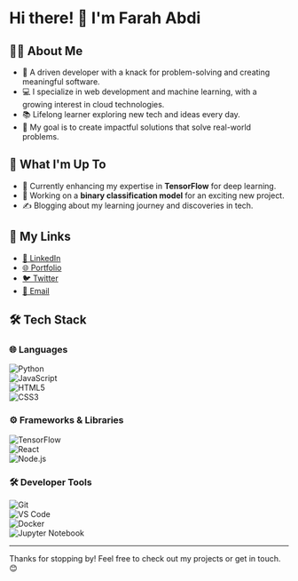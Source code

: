 # Hi there! 👋  I'm **Farah Abdi**  

## 🙋‍♂️ About Me  
- 🌟 A driven developer with a knack for problem-solving and creating meaningful software.  
- 💻 I specialize in web development and machine learning, with a growing interest in cloud technologies.  
- 📚 Lifelong learner exploring new tech and ideas every day.  
- 🎯 My goal is to create impactful solutions that solve real-world problems.  

## 🚀 What I'm Up To  
- 🌱 Currently enhancing my expertise in **TensorFlow** for deep learning.  
- 🔭 Working on a **binary classification model** for an exciting new project.  
- ✍️ Blogging about my learning journey and discoveries in tech.  

## 🔗 My Links  
- [💼 LinkedIn](https://www.linkedin.com/in/your-profile)  
- [🌐 Portfolio](https://your-portfolio-url.com)  
- [🐦 Twitter](https://twitter.com/your-handle)  
- [📧 Email](mailto:your-email@example.com)  

## 🛠️ Tech Stack  

### 🌐 Languages  
![Python](https://img.shields.io/badge/-Python-3776AB?style=flat-square&logo=python&logoColor=white)  
![JavaScript](https://img.shields.io/badge/-JavaScript-F7DF1E?style=flat-square&logo=javascript&logoColor=black)  
![HTML5](https://img.shields.io/badge/-HTML5-E34F26?style=flat-square&logo=html5&logoColor=white)  
![CSS3](https://img.shields.io/badge/-CSS3-1572B6?style=flat-square&logo=css3&logoColor=white)  

### ⚙️ Frameworks & Libraries  
![TensorFlow](https://img.shields.io/badge/-TensorFlow-FF6F00?style=flat-square&logo=tensorflow&logoColor=white)  
![React](https://img.shields.io/badge/-React-61DAFB?style=flat-square&logo=react&logoColor=black)  
![Node.js](https://img.shields.io/badge/-Node.js-339933?style=flat-square&logo=node.js&logoColor=white)  

### 🛠️ Developer Tools  
![Git](https://img.shields.io/badge/-Git-F05032?style=flat-square&logo=git&logoColor=white)  
![VS Code](https://img.shields.io/badge/-Visual%20Studio%20Code-007ACC?style=flat-square&logo=visual-studio-code&logoColor=white)  
![Docker](https://img.shields.io/badge/-Docker-2496ED?style=flat-square&logo=docker&logoColor=white)  
![Jupyter Notebook](https://img.shields.io/badge/-Jupyter-ORANGE?style=flat-square&logo=jupyter&logoColor=white)  

---

Thanks for stopping by! Feel free to check out my projects or get in touch. 😊  
